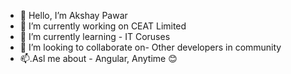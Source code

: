 - 👋 Hello, I’m Akshay Pawar
- 👀 I’m currently working on CEAT Limited
- 🌱 I’m currently learning - IT Coruses
- 💞️ I’m looking to collaborate on- Other developers in community
- 📫.Asl me about - Angular, Anytime 😊
